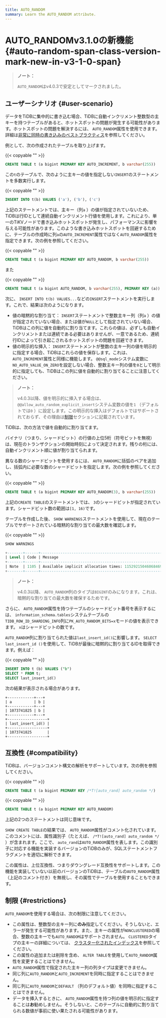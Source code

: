 ```yaml
---
title: AUTO_RANDOM
summary: Learn the AUTO_RANDOM attribute.
---
```


# AUTO_RANDOMv3.1.0<span class="version-mark">の新機能</span> {#auto-random-span-class-version-mark-new-in-v3-1-0-span}

> **ノート：**
>
> `AUTO_RANDOM`はv4.0.3で安定としてマークされました。

## ユーザーシナリオ {#user-scenario}

データをTiDBに集中的に書き込む場合、TiDBに自動インクリメント整数型の主キーを持つテーブルがあると、ホットスポットの問題が発生する可能性があります。ホットスポットの問題を解決するには、 `AUTO_RANDOM`属性を使用できます。詳細は[非常に同時の書き込みのベストプラクティス](/best-practices/high-concurrency-best-practices.md#complex-hotspot-problems)を参照してください。

例として、次の作成されたテーブルを取り上げます。

{{< copyable "" >}}

```sql
CREATE TABLE t (a bigint PRIMARY KEY AUTO_INCREMENT, b varchar(255))
```

この`t`のテーブルで、次のように主キーの値を指定しない`INSERT`のステートメントを多数実行します。

{{< copyable "" >}}

```sql
INSERT INTO t(b) VALUES ('a'), ('b'), ('c')
```

上記のステートメントでは、主キー（列`a` ）の値が指定されていないため、TiDBは行IDとして連続自動インクリメント行値を使用します。これにより、単一のTiKVノードで書き込みホットスポットが発生し、パフォーマンスに影響を与える可能性があります。このような書き込みホットスポットを回避するために、テーブルの作成時に列`a`の`AUTO_INCREMENT`属性ではなく`AUTO_RANDOM`属性を指定できます。次の例を参照してください。

{{< copyable "" >}}

```sql
CREATE TABLE t (a bigint PRIMARY KEY AUTO_RANDOM, b varchar(255))
```

また

{{< copyable "" >}}

```sql
CREATE TABLE t (a bigint AUTO_RANDOM, b varchar(255), PRIMARY KEY (a))
```

次に、 `INSERT INTO t(b) VALUES...`などの`INSERT`ステートメントを実行します。これで、結果は次のようになります。

-   値の暗黙的な割り当て： `INSERT`ステートメントで整数主キー列（列`a` ）の値が指定されていない場合、または値が`NULL`として指定されていない場合、TiDBはこの列に値を自動的に割り当てます。これらの値は、必ずしも自動インクリメントまたは連続である必要はありませんが、一意であるため、連続行IDによって引き起こされるホットスポットの問題を回避できます。
-   値の明示的な挿入： `INSERT`ステートメントが整数の主キー列の値を明示的に指定する場合、TiDBはこれらの値を保存します。これは、 `AUTO_INCREMENT`属性と同様に機能します。 `@@sql_mode`システム変数に`NO_AUTO_VALUE_ON_ZERO`を設定しない場合、整数主キー列の値を`0`として明示的に指定しても、TiDBはこの列に値を自動的に割り当てることに注意してください。

> **ノート：**
>
> v4.0.3以降、値を明示的に挿入する場合は、 `@@allow_auto_random_explicit_insert`システム変数の値を`1` （デフォルトでは`0` ）に設定します。この明示的な挿入はデフォルトではサポートされておらず、その理由は[制限](#restrictions)セクションに記載されています。

TiDBは、次の方法で値を自動的に割り当てます。

バイナリ（つまり、シャードビット）の行値の上位5桁（符号ビットを無視）は、現在のトランザクションの開始時刻によって決定されます。残りの桁には、自動インクリメント順に値が割り当てられます。

異なる数のシャードビットを使用するには、 `AUTO_RANDOM`に括弧のペアを追加し、括弧内に必要な数のシャードビットを指定します。次の例を参照してください。

{{< copyable "" >}}

```sql
CREATE TABLE t (a bigint PRIMARY KEY AUTO_RANDOM(3), b varchar(255))
```

上記の`CREATE TABLE`のステートメントでは、 `3`のシャードビットが指定されています。シャードビット数の範囲は`[1, 16)`です。

テーブルを作成した後、 `SHOW WARNINGS`ステートメントを使用して、現在のテーブルでサポートされている暗黙的な割り当ての最大数を確認します。

{{< copyable "" >}}

```sql
SHOW WARNINGS
```

```sql
+-------+------+----------------------------------------------------------+
| Level | Code | Message                                                  |
+-------+------+----------------------------------------------------------+
| Note  | 1105 | Available implicit allocation times: 1152921504606846976 |
+-------+------+----------------------------------------------------------+
```

> **ノート：**
>
> v4.0.3以降、 `AUTO_RANDOM`列のタイプは`BIGINT`のみになります。これは、暗黙的な割り当ての最大数を確保するためです。

さらに、 `AUTO_RANDOM`属性を持つテーブルのシャードビット番号を表示するには、 `information_schema.tables`システムテーブルの`TIDB_ROW_ID_SHARDING_INFO`列に`PK_AUTO_RANDOM_BITS=x`モードの値を表示できます。 `x`はシャードビットの数です。

`AUTO_RANDOM`列に割り当てられた値は`last_insert_id()`に影響します。 `SELECT last_insert_id ()`を使用して、TiDBが最後に暗黙的に割り当てるIDを取得できます。例えば：

{{< copyable "" >}}

```sql
INSERT INTO t (b) VALUES ("b")
SELECT * FROM t;
SELECT last_insert_id()
```

次の結果が表示される場合があります。

```
+------------+---+
| a          | b |
+------------+---+
| 1073741825 | b |
+------------+---+
+------------------+
| last_insert_id() |
+------------------+
| 1073741825       |
+------------------+
```

## 互換性 {#compatibility}

TiDBは、バージョンコメント構文の解析をサポートしています。次の例を参照してください。

{{< copyable "" >}}

```sql
CREATE TABLE t (a bigint PRIMARY KEY /*T![auto_rand] auto_random */)
```

{{< copyable "" >}}

```sql
CREATE TABLE t (a bigint PRIMARY KEY AUTO_RANDOM)
```

上記の2つのステートメントは同じ意味です。

`SHOW CREATE TABLE`の結果では、 `AUTO_RANDOM`属性がコメント化されています。このコメントには、属性識別子（たとえば、 `/*T![auto_rand] auto_random */` ）が含まれます。ここで、 `auto_rand`は`AUTO_RANDOM`属性を表します。この識別子に対応する機能を実装するバージョンのTiDBのみが、SQLステートメントフラグメントを適切に解析できます。

この属性は、上位互換性、つまりダウングレード互換性をサポートします。この機能を実装していない以前のバージョンのTiDBは、テーブルの`AUTO_RANDOM`属性（上記のコメント付き）を無視し、その属性でテーブルを使用することもできます。

## 制限 {#restrictions}

`AUTO_RANDOM`を使用する場合は、次の制限に注意してください。

-   この属性は、整数型の主キー列に**のみ**指定してください。そうしないと、エラーが発生する可能性があります。また、主キーの属性が`NONCLUSTERED`の場合、整数の主キーでも`AUTO_RANDOM`はサポートされません。 `CLUSTERED`タイプの主キーの詳細については、 [クラスター化されたインデックス](/clustered-indexes.md)を参照してください。
-   この属性の追加または削除を含め、 `ALTER TABLE`を使用して`AUTO_RANDOM`属性を変更することはできません。
-   `AUTO_RANDOM`属性で指定された主キー列の列タイプは変更できません。
-   同じ列に`AUTO_RANDOM`と`AUTO_INCREMENT`を同時に指定することはできません。
-   同じ列に`AUTO_RANDOM`と`DEFAULT` （列のデフォルト値）を同時に指定することはできません。
-   データを挿入するときに、 `AUTO_RANDOM`属性を持つ列の値を明示的に指定することは**お**勧めしません。そうしないと、このテーブルに自動的に割り当てられる数値が事前に使い果たされる可能性があります。

